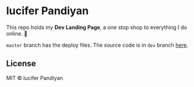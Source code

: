 # lucifer Pandiyan

This repo holds my **Dev Landing Page**, a one stop shop to everything I do online. 🎉

`master` branch has the deploy files. The source code is in `dev` branch [here](https://github.com/lucifer/lucifer.github.io/tree/dev).

## License

MIT © lucifer Pandiyan
